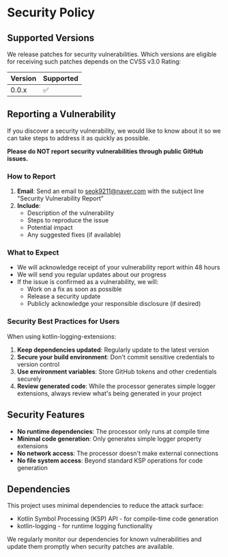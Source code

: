 # Security Policy

## Supported Versions

We release patches for security vulnerabilities. Which versions are eligible for receiving such patches depends on the CVSS v3.0 Rating:

| Version | Supported          |
| ------- | ------------------ |
| 0.0.x   | :white_check_mark: |

## Reporting a Vulnerability

If you discover a security vulnerability, we would like to know about it so we can take steps to address it as quickly as possible.

**Please do NOT report security vulnerabilities through public GitHub issues.**

### How to Report

1. **Email**: Send an email to [seok9211@naver.com](mailto:seok9211@naver.com) with the subject line "Security Vulnerability Report"
2. **Include**: 
   - Description of the vulnerability
   - Steps to reproduce the issue
   - Potential impact
   - Any suggested fixes (if available)

### What to Expect

- We will acknowledge receipt of your vulnerability report within 48 hours
- We will send you regular updates about our progress
- If the issue is confirmed as a vulnerability, we will:
  - Work on a fix as soon as possible
  - Release a security update
  - Publicly acknowledge your responsible disclosure (if desired)

### Security Best Practices for Users

When using kotlin-logging-extensions:

1. **Keep dependencies updated**: Regularly update to the latest version
2. **Secure your build environment**: Don't commit sensitive credentials to version control
3. **Use environment variables**: Store GitHub tokens and other credentials securely
4. **Review generated code**: While the processor generates simple logger extensions, always review what's being generated in your project

## Security Features

- **No runtime dependencies**: The processor only runs at compile time
- **Minimal code generation**: Only generates simple logger property extensions
- **No network access**: The processor doesn't make external connections
- **No file system access**: Beyond standard KSP operations for code generation

## Dependencies

This project uses minimal dependencies to reduce the attack surface:

- Kotlin Symbol Processing (KSP) API - for compile-time code generation
- kotlin-logging - for runtime logging functionality

We regularly monitor our dependencies for known vulnerabilities and update them promptly when security patches are available. 